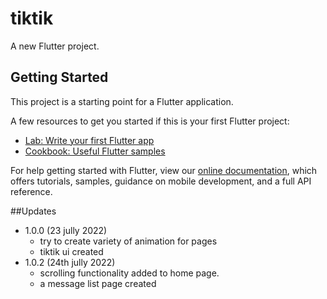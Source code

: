 # tiktik

A new Flutter project.

## Getting Started

This project is a starting point for a Flutter application.

A few resources to get you started if this is your first Flutter project:

- [Lab: Write your first Flutter app](https://flutter.dev/docs/get-started/codelab)
- [Cookbook: Useful Flutter samples](https://flutter.dev/docs/cookbook)

For help getting started with Flutter, view our
[online documentation](https://flutter.dev/docs), which offers tutorials,
samples, guidance on mobile development, and a full API reference.

##Updates

- 1.0.0 (23 jully 2022)
    - try to create variety of animation for pages
    - tiktik ui created
- 1.0.2 (24th jully 2022)
    - scrolling functionality added to home page.
    - a message list page created